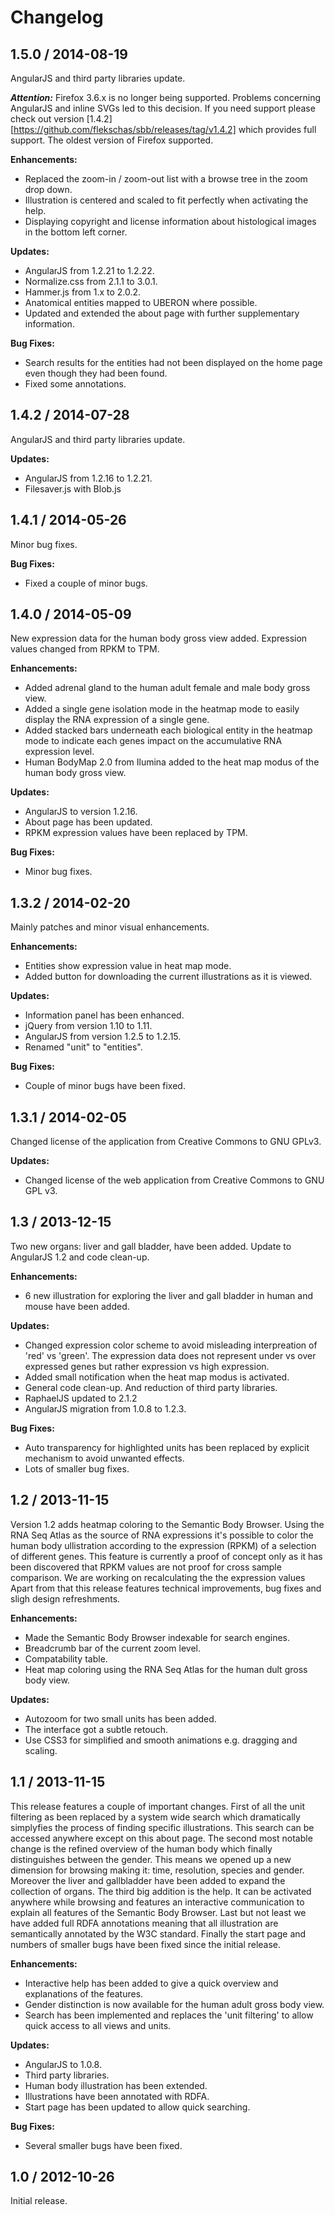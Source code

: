 # Changelog

## 1.5.0 / 2014-08-19

AngularJS and third party libraries update.

***Attention:*** Firefox 3.6.x is no longer being supported. Problems concerning
AngularJS and inline SVGs led to this decision. If you need support please
check out version [1.4.2][https://github.com/flekschas/sbb/releases/tag/v1.4.2]
which provides full support. The oldest version of Firefox supported.

**Enhancements:**

* Replaced the zoom-in / zoom-out list with a browse tree in the zoom drop down.
* Illustration is centered and scaled to fit perfectly when activating the help.
* Displaying copyright and license information about histological images in the
  bottom left corner.

**Updates:**

* AngularJS from 1.2.21 to 1.2.22.
* Normalize.css from 2.1.1 to 3.0.1.
* Hammer.js from 1.x to 2.0.2.
* Anatomical entities mapped to UBERON where possible.
* Updated and extended the about page with further supplementary information.

**Bug Fixes:**

* Search results for the entities had not been displayed on the home page even
  though they had been found.
* Fixed some annotations.

## 1.4.2 / 2014-07-28

AngularJS and third party libraries update.

**Updates:**

* AngularJS from 1.2.16 to 1.2.21.
* Filesaver.js with Blob.js

## 1.4.1 / 2014-05-26

Minor bug fixes.

**Bug Fixes:**

* Fixed a couple of minor bugs.

## 1.4.0 / 2014-05-09

New expression data for the human body gross view added. Expression values
changed from RPKM to TPM.

**Enhancements:**

* Added adrenal gland to the human adult female and male body gross view.
* Added a single gene isolation mode in the heatmap mode to easily display the
  RNA expression of a single gene.
* Added stacked bars underneath each biological entity in the heatmap mode to
  indicate each genes impact on the accumulative RNA expression level.
* Human BodyMap 2.0 from Ilumina added to the heat map modus of the human body
  gross view.

**Updates:**

* AngularJS to version 1.2.16.
* About page has been updated.
* RPKM expression values have been replaced by TPM.

**Bug Fixes:**

* Minor bug fixes.

## 1.3.2 / 2014-02-20

Mainly patches and minor visual enhancements.

**Enhancements:**

* Entities show expression value in heat map mode.
* Added button for downloading the current illustrations as it is viewed.

**Updates:**

* Information panel has been enhanced.
* jQuery from version 1.10 to 1.11.
* AngularJS from version 1.2.5 to 1.2.15.
* Renamed "unit" to "entities".

**Bug Fixes:**

* Couple of minor bugs have been fixed.

## 1.3.1 / 2014-02-05

Changed license of the application from Creative Commons to GNU GPLv3.

**Updates:**

* Changed license of the web application from Creative Commons to GNU GPL v3.

## 1.3 / 2013-12-15

Two new organs: liver and gall bladder, have been added. Update to AngularJS 1.2
and code clean-up.

**Enhancements:**

* 6 new illustration for exploring the liver and gall bladder in human and mouse
  have been added.

**Updates:**

* Changed expression color scheme to avoid misleading interpreation of 'red' vs
  'green'. The expression data does not represent under vs over expressed genes
  but rather expression vs high expression.
* Added small notification when the heat map modus is activated.
* General code clean-up. And reduction of third party libraries.
* RaphaelJS updated  to 2.1.2
* AngularJS migration from 1.0.8 to 1.2.3.

**Bug Fixes:**

* Auto transparency for highlighted units has been replaced by explicit
  mechanism to avoid unwanted effects.
* Lots of smaller bug fixes.

## 1.2 / 2013-11-15

Version 1.2 adds heatmap coloring to the Semantic Body Browser. Using the RNA
Seq Atlas as the source of RNA expressions it's possible to color the human body
ullistration according to the expression (RPKM) of a selection of different
genes. This feature is currently a proof of concept only as it has been
discovered that RPKM values are not proof for cross sample comparison. We are
working on recalculating the the expression values Apart from that this release
features technical improvements, bug fixes and sligh design refreshments.

**Enhancements:**

* Made the Semantic Body Browser indexable for search engines.
* Breadcrumb bar of the current zoom level.
* Compatability table.
* Heat map coloring using the RNA Seq Atlas for the human dult gross body view.

**Updates:**

* Autozoom for two small units has been added.
* The interface got a subtle retouch.
* Use CSS3 for simplified and smooth animations e.g. dragging and scaling.


## 1.1 / 2013-11-15

This release features a couple of important changes. First of all the unit
filtering as been replaced by a system wide search which dramatically simplyfies
the process of finding specific illustrations. This search can be accessed
anywhere except on this about page. The second most notable change is the
refined overview of the human body which finally distinguishes between the
gender. This means we opened up a new dimension for browsing making it: time,
resolution, species and gender. Moreover the liver and gallbladder have been
added to expand the collection of organs. The third big addition is the help.
It can be activated anywhere while browsing and features an interactive
communication to explain all features of the Semantic Body Browser. Last but not
least we have added full RDFA annotations meaning that all illustration are
semantically annotated by the W3C standard. Finally the start page and numbers
of smaller bugs have been fixed since the initial release.

**Enhancements:**

* Interactive help has been added to give a quick overview and explanations of
  the features.
* Gender distinction is now available for the human adult gross body view.
* Search has been implemented and replaces the 'unit filtering' to allow quick
  access to all views and units.

**Updates:**

* AngularJS to 1.0.8.
* Third party libraries.
* Human body illustration has been extended.
* Illustrations have been annotated with RDFA.
* Start page has been updated to allow quick searching.

**Bug Fixes:**

* Several smaller bugs have been fixed.

## 1.0 / 2012-10-26

Initial release.
